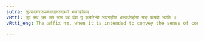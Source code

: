 ```yaml
---
sutra: लुपसदचरजपजभदहदंशगृभ्यो भावगर्हायाम्
vRtti: लुप सद चर जप जभ दह दंश गृ इत्येतेभ्यो भावगर्हायां धात्वर्थगर्हायां यङ् प्रत्यवो भवति ॥
vRtti_eng: The affix यङ्, when it is intended to convey the sense of contempt (गर्हा) in respect of the sense of the root (भाव) comes always after the following roots, viz:- लुप् 'to cut off', सद् 'to sit', चर् 'to walk', जप् 'to mutter silently any sacred formula', जभ् 'to gape or yawn', दह् 'to burn', दश् 'to bite' and गृ 'to swallow'.

---
```

